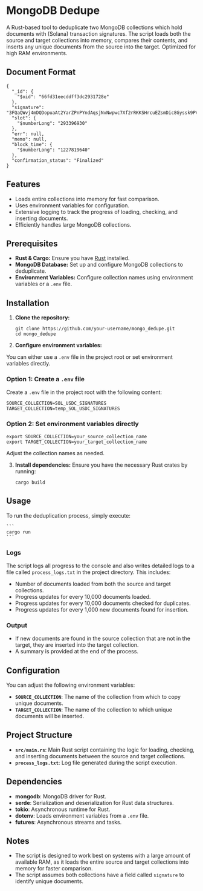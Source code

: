 # MongoDB Dedupe

A Rust-based tool to deduplicate two MongoDB collections which hold documents with (Solana) transaction signatures. The script loads both the source and target collections into memory, compares their contents, and inserts any unique documents from the source into the target. Optimized for high RAM environments.

## Document Format

```
{
  "_id": {
    "$oid": "66fd31eecddff3dc2931728e"
  },
  "signature": "3FQaQWvj4mDQDopuaAt2YarZPnPYndAqsjNvNwpwc7Xf2rRKKSHrcuEZsmDic8Gyssk9PVTydZSKyxc7XYf6451k",
  "slot": {
    "$numberLong": "293396930"
  },
  "err": null,
  "memo": null,
  "block_time": {
    "$numberLong": "1227819640"
  },
  "confirmation_status": "Finalized"
}
```

## Features

- Loads entire collections into memory for fast comparison.
- Uses environment variables for configuration.
- Extensive logging to track the progress of loading, checking, and inserting documents.
- Efficiently handles large MongoDB collections.

## Prerequisites

- **Rust & Cargo:** Ensure you have [Rust](https://www.rust-lang.org/tools/install) installed.
- **MongoDB Database:** Set up and configure MongoDB collections to deduplicate.
- **Environment Variables:** Configure collection names using environment variables or a `.env` file.

## Installation

1. **Clone the repository:**
    ```
    git clone https://github.com/your-username/mongo_dedupe.git
    cd mongo_dedupe
    ```

2. **Configure environment variables:**

You can either use a `.env` file in the project root or set environment variables directly.

### Option 1: Create a `.env` file
Create a `.env` file in the project root with the following content:

    SOURCE_COLLECTION=SOL_USDC_SIGNATURES
    TARGET_COLLECTION=temp_SOL_USDC_SIGNATURES
    
### Option 2: Set environment variables directly

    export SOURCE_COLLECTION=your_source_collection_name
    export TARGET_COLLECTION=your_target_collection_name 

Adjust the collection names as needed.

3. **Install dependencies:** Ensure you have the necessary Rust crates by running:

    ```
    cargo build
    ```

## Usage

To run the deduplication process, simply execute:

    ```
    cargo run
    ```

### Logs

The script logs all progress to the console and also writes detailed logs to a file called `process_logs.txt` in the project directory. This includes:

- Number of documents loaded from both the source and target collections.
- Progress updates for every 10,000 documents loaded.
- Progress updates for every 10,000 documents checked for duplicates.
- Progress updates for every 1,000 new documents found for insertion.

### Output

- If new documents are found in the source collection that are not in the target, they are inserted into the target collection.
- A summary is provided at the end of the process.

## Configuration

You can adjust the following environment variables:

- **`SOURCE_COLLECTION`**: The name of the collection from which to copy unique documents.
- **`TARGET_COLLECTION`**: The name of the collection to which unique documents will be inserted.

## Project Structure

- **`src/main.rs`**: Main Rust script containing the logic for loading, checking, and inserting documents between the source and target collections.
- **`process_logs.txt`**: Log file generated during the script execution.

## Dependencies

- **mongodb**: MongoDB driver for Rust.
- **serde**: Serialization and deserialization for Rust data structures.
- **tokio**: Asynchronous runtime for Rust.
- **dotenv**: Loads environment variables from a `.env` file.
- **futures**: Asynchronous streams and tasks.

## Notes

- The script is designed to work best on systems with a large amount of available RAM, as it loads the entire source and target collections into memory for faster comparison.
- The script assumes both collections have a field called `signature` to identify unique documents.
